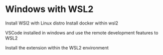 # Windows with WSL2

Install WSl2 with Linux distro
Install docker within wsl2

VSCode installed in windows and use the remote development features to WSL2

Install the extension within the WSL2 environment